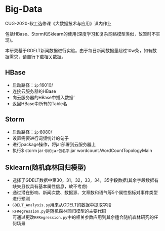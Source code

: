 # Big-Data
CUG-2020-软工选修课《大数据技术与应用》课内作业

包括HBase、Storm和Sklearn的使用(深度学习和复杂网络模型类似，故暂时不实现)。

本研究基于GDELT新闻数据进行实验。由于每日新闻数据量超过10w条，如有数据需求，请自行下载相关数据。

## HBase
* 启动路径：`ip`:16010/
* 连接云服务器的HBase
* 向云服务器的HBase中插入数据‘
* 返回HBase中所有的Table名<br>

## Storm
* 启动路径：`ip`:8080/
* 设置需要进行词频统计的句子
* 进行package操作，将jar部署到云服务器上
* 执行$ storm jar `你的jar包名字`.jar wordcount.WordCountTopologyMain<br>

## Sklearn(随机森林回归模型)
* 选择了GDELT数据中第30，31，32，33，34，35字段数据(其余字段数据有缺失且仅具有基本属性信息，故不考虑)
* 通过潜在影响、新闻次数、数据源、文章数和语气等5个属性指标对事件类型进行预测
* `GDELT_Analysis.py`用来从GDELT的数据中提取字段
* `RFRegression.py`是随机森林回归模型的主要代码<br>
可通过更改`RFRegression.py`中的相关参数应用到其余适合随机森林研究的任何场景
